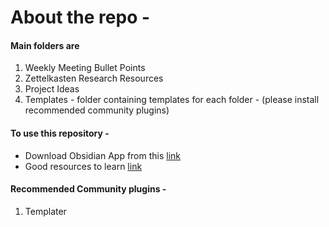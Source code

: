 # About the repo -

#### Main folders are 
1. Weekly Meeting Bullet Points
2. Zettelkasten Research Resources
3. Project Ideas
4. Templates - folder containing templates for each folder - (please install recommended community plugins)

#### To use this repository -
- Download Obsidian App from this [link](https://obsidian.md/download)
- Good resources to learn [link](https://www.youtube.com/playlist?list=PL3NaIVgSlAVLHty1-NuvPa9V0b0UwbzBd)

#### Recommended Community plugins -
1. Templater
